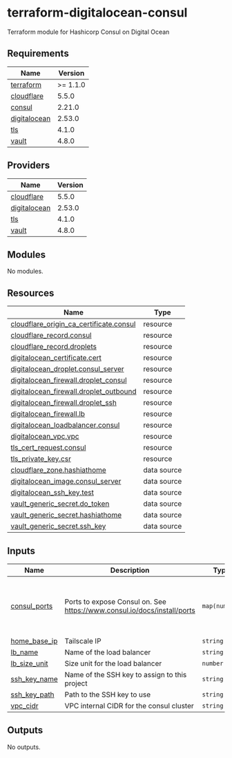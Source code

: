 # terraform-digitalocean-consul
Terraform module for Hashicorp Consul on Digital Ocean

<!-- BEGIN_TF_DOCS -->
## Requirements

| Name | Version |
|------|---------|
| <a name="requirement_terraform"></a> [terraform](#requirement\_terraform) | >= 1.1.0 |
| <a name="requirement_cloudflare"></a> [cloudflare](#requirement\_cloudflare) | 5.5.0 |
| <a name="requirement_consul"></a> [consul](#requirement\_consul) | 2.21.0 |
| <a name="requirement_digitalocean"></a> [digitalocean](#requirement\_digitalocean) | 2.53.0 |
| <a name="requirement_tls"></a> [tls](#requirement\_tls) | 4.1.0 |
| <a name="requirement_vault"></a> [vault](#requirement\_vault) | 4.8.0 |

## Providers

| Name | Version |
|------|---------|
| <a name="provider_cloudflare"></a> [cloudflare](#provider\_cloudflare) | 5.5.0 |
| <a name="provider_digitalocean"></a> [digitalocean](#provider\_digitalocean) | 2.53.0 |
| <a name="provider_tls"></a> [tls](#provider\_tls) | 4.1.0 |
| <a name="provider_vault"></a> [vault](#provider\_vault) | 4.8.0 |

## Modules

No modules.

## Resources

| Name | Type |
|------|------|
| [cloudflare_origin_ca_certificate.consul](https://registry.terraform.io/providers/cloudflare/cloudflare/5.5.0/docs/resources/origin_ca_certificate) | resource |
| [cloudflare_record.consul](https://registry.terraform.io/providers/cloudflare/cloudflare/5.5.0/docs/resources/record) | resource |
| [cloudflare_record.droplets](https://registry.terraform.io/providers/cloudflare/cloudflare/5.5.0/docs/resources/record) | resource |
| [digitalocean_certificate.cert](https://registry.terraform.io/providers/digitalocean/digitalocean/2.53.0/docs/resources/certificate) | resource |
| [digitalocean_droplet.consul_server](https://registry.terraform.io/providers/digitalocean/digitalocean/2.53.0/docs/resources/droplet) | resource |
| [digitalocean_firewall.droplet_consul](https://registry.terraform.io/providers/digitalocean/digitalocean/2.53.0/docs/resources/firewall) | resource |
| [digitalocean_firewall.droplet_outbound](https://registry.terraform.io/providers/digitalocean/digitalocean/2.53.0/docs/resources/firewall) | resource |
| [digitalocean_firewall.droplet_ssh](https://registry.terraform.io/providers/digitalocean/digitalocean/2.53.0/docs/resources/firewall) | resource |
| [digitalocean_firewall.lb](https://registry.terraform.io/providers/digitalocean/digitalocean/2.53.0/docs/resources/firewall) | resource |
| [digitalocean_loadbalancer.consul](https://registry.terraform.io/providers/digitalocean/digitalocean/2.53.0/docs/resources/loadbalancer) | resource |
| [digitalocean_vpc.vpc](https://registry.terraform.io/providers/digitalocean/digitalocean/2.53.0/docs/resources/vpc) | resource |
| [tls_cert_request.consul](https://registry.terraform.io/providers/hashicorp/tls/4.1.0/docs/resources/cert_request) | resource |
| [tls_private_key.csr](https://registry.terraform.io/providers/hashicorp/tls/4.1.0/docs/resources/private_key) | resource |
| [cloudflare_zone.hashiathome](https://registry.terraform.io/providers/cloudflare/cloudflare/5.5.0/docs/data-sources/zone) | data source |
| [digitalocean_image.consul_server](https://registry.terraform.io/providers/digitalocean/digitalocean/2.53.0/docs/data-sources/image) | data source |
| [digitalocean_ssh_key.test](https://registry.terraform.io/providers/digitalocean/digitalocean/2.53.0/docs/data-sources/ssh_key) | data source |
| [vault_generic_secret.do_token](https://registry.terraform.io/providers/hashicorp/vault/4.8.0/docs/data-sources/generic_secret) | data source |
| [vault_generic_secret.hashiathome](https://registry.terraform.io/providers/hashicorp/vault/4.8.0/docs/data-sources/generic_secret) | data source |
| [vault_generic_secret.ssh_key](https://registry.terraform.io/providers/hashicorp/vault/4.8.0/docs/data-sources/generic_secret) | data source |

## Inputs

| Name | Description | Type | Default | Required |
|------|-------------|------|---------|:--------:|
| <a name="input_consul_ports"></a> [consul\_ports](#input\_consul\_ports) | Ports to expose Consul on. See https://www.consul.io/docs/install/ports | `map(number)` | <pre>{<br/>  "dns": 8600,<br/>  "http": 8500,<br/>  "serf-lan": 8301,<br/>  "server": 8300<br/>}</pre> | no |
| <a name="input_home_base_ip"></a> [home\_base\_ip](#input\_home\_base\_ip) | Tailscale IP | `string` | n/a | yes |
| <a name="input_lb_name"></a> [lb\_name](#input\_lb\_name) | Name of the load balancer | `string` | `"consul-lb"` | no |
| <a name="input_lb_size_unit"></a> [lb\_size\_unit](#input\_lb\_size\_unit) | Size unit for the load balancer | `number` | `1` | no |
| <a name="input_ssh_key_name"></a> [ssh\_key\_name](#input\_ssh\_key\_name) | Name of the SSH key to assign to this project | `string` | `"consul-key"` | no |
| <a name="input_ssh_key_path"></a> [ssh\_key\_path](#input\_ssh\_key\_path) | Path to the SSH key to use | `string` | `"~/.ssh/dokey.pub"` | no |
| <a name="input_vpc_cidr"></a> [vpc\_cidr](#input\_vpc\_cidr) | VPC internal CIDR for the consul cluster | `string` | `"10.10.20.0/24"` | no |

## Outputs

No outputs.
<!-- END_TF_DOCS -->